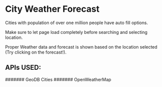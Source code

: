 # City Weather Forecast
Cities with population of over one million people have auto fill options.


Make sure to let page load completely before searching and selecting location.

Proper Weather data and forecast is shown based on the location selected (Try clicking on the forecast!).

## APIs USED:
####### GeoDB Cities
####### OpenWeatherMap
